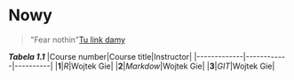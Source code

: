# Nowy
> "Fear nothin"[Tu link damy](https://github.com/programming-for-data-science/book-exercises/tree/master/chapter-04-exercises/exercise-1)

**_Tabela 1.1_**
|Course number|Course title|Instructor|
|-------------|------------|----------|
|**1**|_R_|Wojtek Gie|
|**2**|_Markdow_|Wojtek Gie|
|**3**|_GIT_|Wojtek Gie|
